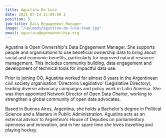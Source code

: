 ```yaml
---
title: Agustina De Luca
date: 2021-07-14 21:09:00 Z
position: 5
job-title: Data Engagement Manager
image: "/uploads/agustina-de-luca-team.jpg"
email: agustina@openownership.org
---
```


Agustina is Open Ownership's Data Engagement Manager. She supports people and organisations to use beneficial ownership data to bring about social and economic benefits, particularly for improved natural resource management. This includes community building, data engagement and development of technical tools for impactful data use.

Prior to joining OO, Agustina worked for almost 8 years in the Argentinean civil society organisation 'Directorio Legislativo' (Legislative Directory), leading diverse advocacy campaigns and policy work in Latin America. She was then appointed Network Director of Open Data Charter, working to strengthen a global community of open data advocates.

Based in Buenos Aires, Argentina, she holds a Bachelor's degree in Political Science and a Masters in Public Administration. Agustina acts as an external advisor to Argentina's House of Deputies on parliamentary openness and innovation, and in her spare time she loves travelling and playing hockey. 
